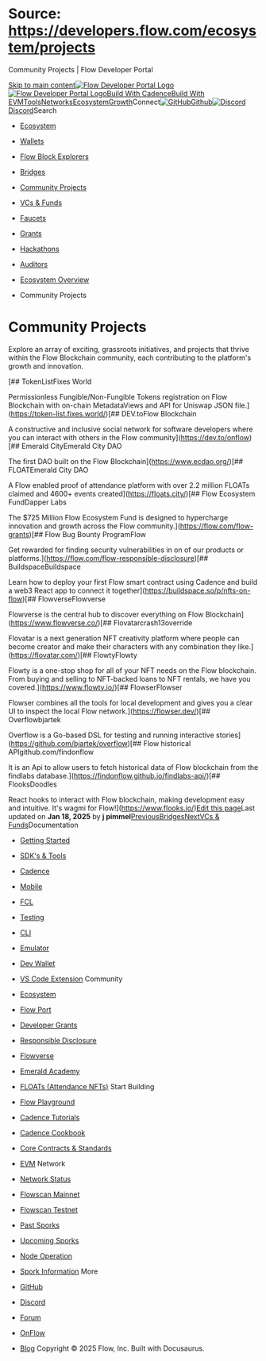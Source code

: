 # Source: https://developers.flow.com/ecosystem/projects




Community Projects | Flow Developer Portal





[Skip to main content](#__docusaurus_skipToContent_fallback)[![Flow Developer Portal Logo](/img/flow-docs-logo-dark.png)![Flow Developer Portal Logo](/img/flow-docs-logo-light.png)](/)[Build With Cadence](/build/flow)[Build With EVM](/evm/about)[Tools](/tools/flow-cli)[Networks](/networks/flow-networks)[Ecosystem](/ecosystem)[Growth](/growth)Connect[![GitHub]()Github](https://github.com/onflow)[![Discord]()Discord](https://discord.gg/flow)Search

* [Ecosystem](/ecosystem)
* [Wallets](/ecosystem/wallets)
* [Flow Block Explorers](/ecosystem/block-explorers)
* [Bridges](/ecosystem/bridges)
* [Community Projects](/ecosystem/projects)
* [VCs & Funds](/ecosystem/vcs-and-funds)
* [Faucets](/ecosystem/faucets)
* [Grants](/ecosystem/grants)
* [Hackathons](/ecosystem/hackathons)
* [Auditors](/ecosystem/auditors)
* [Ecosystem Overview](/ecosystem/overview)


* Community Projects
# Community Projects

Explore an array of exciting, grassroots initiatives, and projects that thrive within the Flow Blockchain community, each contributing to the platform's growth and innovation.

[## TokenListFixes World

Permissionless Fungible/Non-Fungible Tokens registration on Flow Blockchain with on-chain MetadataViews and API for Uniswap JSON file.](https://token-list.fixes.world/)[## DEV.toFlow Blockchain

A constructive and inclusive social network for software developers where you can interact with others in the Flow community](https://dev.to/onflow)[## Emerald CityEmerald City DAO

The first DAO built on the Flow Blockchain](https://www.ecdao.org/)[## FLOATEmerald City DAO

A Flow enabled proof of attendance platform with over 2.2 million FLOATs claimed and 4600+ events created](https://floats.city/)[## Flow Ecosystem FundDapper Labs

The $725 Million Flow Ecosystem Fund is designed to hypercharge innovation and growth across the Flow community.](https://flow.com/flow-grants)[## Flow Bug Bounty ProgramFlow

Get rewarded for finding security vulnerabilities in on of our products or platforms.](https://flow.com/flow-responsible-disclosure)[## BuildspaceBuildspace

Learn how to deploy your first Flow smart contract using Cadence and build a web3 React app to connect it together](https://buildspace.so/p/nfts-on-flow)[## FlowverseFlowverse

Flowverse is the central hub to discover everything on Flow Blockchain](https://www.flowverse.co/)[## Flovatarcrash13override

Flovatar is a next generation NFT creativity platform where people can become creator and make their characters with any combination they like.](https://flovatar.com/)[## FlowtyFlowty

Flowty is a one-stop shop for all of your NFT needs on the Flow blockchain. From buying and selling to NFT-backed loans to NFT rentals, we have you covered.](https://www.flowty.io/)[## FlowserFlowser

Flowser combines all the tools for local development and gives you a clear UI to inspect the local Flow network.](https://flowser.dev/)[## Overflowbjartek

Overflow is a Go-based DSL for testing and running interactive stories](https://github.com/bjartek/overflow)[## Flow historical APIgithub.com/findonflow

It is an Api to allow users to fetch historical data of Flow blockchain from the findlabs database.](https://findonflow.github.io/findlabs-api/)[## FlooksDoodles

React hooks to interact with Flow blockchain, making development easy and intuitive. It's wagmi for Flow!](https://www.flooks.io/)[Edit this page](https://github.com/onflow/docs/tree/main/docs/ecosystem/projects.mdx)Last updated on **Jan 18, 2025** by **j pimmel**[PreviousBridges](/ecosystem/bridges)[NextVCs & Funds](/ecosystem/vcs-and-funds)Documentation

* [Getting Started](/build/getting-started/contract-interaction)
* [SDK's & Tools](/tools)
* [Cadence](https://cadence-lang.org/docs/)
* [Mobile](/build/guides/mobile/overview)
* [FCL](/tools/clients/fcl-js)
* [Testing](/build/smart-contracts/testing)
* [CLI](/tools/flow-cli)
* [Emulator](/tools/emulator)
* [Dev Wallet](https://github.com/onflow/fcl-dev-wallet)
* [VS Code Extension](/tools/vscode-extension)
Community

* [Ecosystem](/ecosystem)
* [Flow Port](https://port.onflow.org/)
* [Developer Grants](https://github.com/onflow/developer-grants)
* [Responsible Disclosure](https://flow.com/flow-responsible-disclosure)
* [Flowverse](https://www.flowverse.co/)
* [Emerald Academy](https://academy.ecdao.org/)
* [FLOATs (Attendance NFTs)](https://floats.city/)
Start Building

* [Flow Playground](https://play.flow.com/)
* [Cadence Tutorials](https://cadence-lang.org/docs/tutorial/first-steps)
* [Cadence Cookbook](https://open-cadence.onflow.org)
* [Core Contracts & Standards](/build/core-contracts)
* [EVM](/evm/about)
Network

* [Network Status](https://status.onflow.org/)
* [Flowscan Mainnet](https://flowdscan.io/)
* [Flowscan Testnet](https://testnet.flowscan.io/)
* [Past Sporks](/networks/node-ops/node-operation/past-sporks)
* [Upcoming Sporks](/networks/node-ops/node-operation/upcoming-sporks)
* [Node Operation](/networks/node-ops)
* [Spork Information](/networks/node-ops/node-operation/spork)
More

* [GitHub](https://github.com/onflow)
* [Discord](https://discord.gg/flow)
* [Forum](https://forum.onflow.org/)
* [OnFlow](https://onflow.org/)
* [Blog](https://flow.com/blog)
Copyright © 2025 Flow, Inc. Built with Docusaurus.

